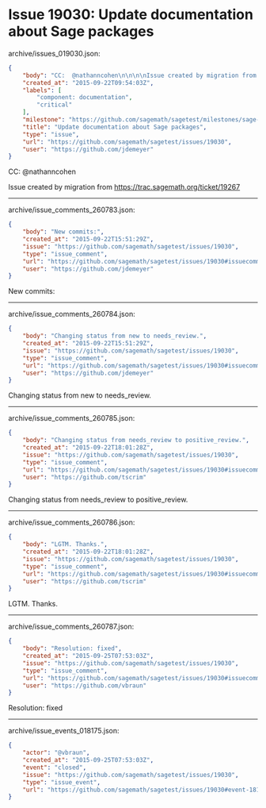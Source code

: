 # Issue 19030: Update documentation about Sage packages

archive/issues_019030.json:
```json
{
    "body": "CC:  @nathanncohen\n\n\n\nIssue created by migration from https://trac.sagemath.org/ticket/19267\n\n",
    "created_at": "2015-09-22T09:54:03Z",
    "labels": [
        "component: documentation",
        "critical"
    ],
    "milestone": "https://github.com/sagemath/sagetest/milestones/sage-6.9",
    "title": "Update documentation about Sage packages",
    "type": "issue",
    "url": "https://github.com/sagemath/sagetest/issues/19030",
    "user": "https://github.com/jdemeyer"
}
```
CC:  @nathanncohen



Issue created by migration from https://trac.sagemath.org/ticket/19267





---

archive/issue_comments_260783.json:
```json
{
    "body": "New commits:",
    "created_at": "2015-09-22T15:51:29Z",
    "issue": "https://github.com/sagemath/sagetest/issues/19030",
    "type": "issue_comment",
    "url": "https://github.com/sagemath/sagetest/issues/19030#issuecomment-260783",
    "user": "https://github.com/jdemeyer"
}
```

New commits:



---

archive/issue_comments_260784.json:
```json
{
    "body": "Changing status from new to needs_review.",
    "created_at": "2015-09-22T15:51:29Z",
    "issue": "https://github.com/sagemath/sagetest/issues/19030",
    "type": "issue_comment",
    "url": "https://github.com/sagemath/sagetest/issues/19030#issuecomment-260784",
    "user": "https://github.com/jdemeyer"
}
```

Changing status from new to needs_review.



---

archive/issue_comments_260785.json:
```json
{
    "body": "Changing status from needs_review to positive_review.",
    "created_at": "2015-09-22T18:01:28Z",
    "issue": "https://github.com/sagemath/sagetest/issues/19030",
    "type": "issue_comment",
    "url": "https://github.com/sagemath/sagetest/issues/19030#issuecomment-260785",
    "user": "https://github.com/tscrim"
}
```

Changing status from needs_review to positive_review.



---

archive/issue_comments_260786.json:
```json
{
    "body": "LGTM. Thanks.",
    "created_at": "2015-09-22T18:01:28Z",
    "issue": "https://github.com/sagemath/sagetest/issues/19030",
    "type": "issue_comment",
    "url": "https://github.com/sagemath/sagetest/issues/19030#issuecomment-260786",
    "user": "https://github.com/tscrim"
}
```

LGTM. Thanks.



---

archive/issue_comments_260787.json:
```json
{
    "body": "Resolution: fixed",
    "created_at": "2015-09-25T07:53:03Z",
    "issue": "https://github.com/sagemath/sagetest/issues/19030",
    "type": "issue_comment",
    "url": "https://github.com/sagemath/sagetest/issues/19030#issuecomment-260787",
    "user": "https://github.com/vbraun"
}
```

Resolution: fixed



---

archive/issue_events_018175.json:
```json
{
    "actor": "@vbraun",
    "created_at": "2015-09-25T07:53:03Z",
    "event": "closed",
    "issue": "https://github.com/sagemath/sagetest/issues/19030",
    "type": "issue_event",
    "url": "https://github.com/sagemath/sagetest/issues/19030#event-18175"
}
```
